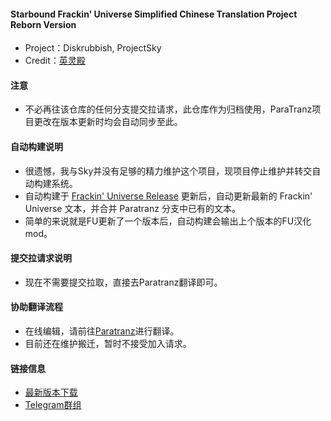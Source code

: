 #### Starbound Frackin' Universe Simplified Chinese Translation Project Reborn Version

* Project：Diskrubbish, ProjectSky
* Credit：[英灵殿](https://github.com/ProjectSky/FrackinUniverse-sChinese-Project/blob/Paratranz/documents/CONTRIBUTING.md)

#### 注意

* 不必再往该仓库的任何分支提交拉请求，此仓库作为归档使用，ParaTranz项目更改在版本更新时均会自动同步至此。

#### 自动构建说明

* 很遗憾，我与Sky并没有足够的精力维护这个项目，现项目停止维护并转交自动构建系统。
* 自动构建于 [Frackin' Universe Release](https://github.com/sayterdarkwynd/FrackinUniverse/releases) 更新后，自动更新最新的 Frackin' Universe 文本，并合并 Paratranz 分支中已有的文本。
* 简单的来说就是FU更新了一个版本后，自动构建会输出上个版本的FU汉化mod。

#### 提交拉请求说明

* 现在不需要提交拉取，直接去Paratranz翻译即可。

#### 协助翻译流程

* 在线编辑，请前往[Paratranz](https://github.com/ProjectSky/FrackinUniverse-sChinese-Project/blob/Paratranz/documents/CONTRIBUTING.md)进行翻译。
* 目前还在维护搬迁，暂时不接受加入请求。

#### 链接信息

* [最新版本下载](https://github.com/diskrubbish/FrackinUniverse-sChinese-Project/releases)
* [Telegram群组](https://t.me/joinchat/DR0AV0kjlPgEmltSqwr12Q)